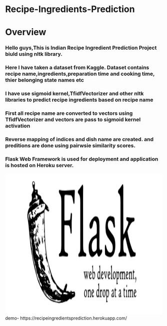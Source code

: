 # Recipe-Ingredients-Prediction
# Overview
<h3><p>Hello guys,This is Indian Recipe Ingredient Prediction Project biuld using nltk library.</p></h3>
<h3><p>Here I have taken a dataset from Kaggle. Dataset contains recipe name,ingredients,preparation time and cooking time, thier belonging state names etc</p></h3>
<h3><p>I have use sigmoid kernel,TfidfVectorizer and other nltk libraries to predict recipe ingredients based on recipe name</p></h3>
<h3><p>First all recipe name are converted to vectors using TfidfVectorizer and vectors are pass to sigmoid kernel activation</p></h3>
<h3><p>Reverse mapping of indices and dish name are created. and preditions are done using pairwsie similarity scores.</p></h3>
<h3>Flask Web Framework is used for deployment and application is hosted on Heroku server.</h3>
<img src="/Flask.PNG" alt="" width="800" height="450">
demo- https://recipeingredientsprediction.herokuapp.com/

